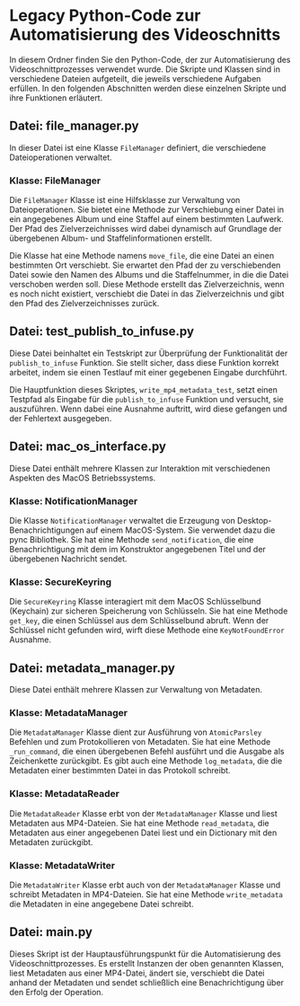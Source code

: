 # Legacy Python-Code zur Automatisierung des Videoschnitts

In diesem Ordner finden Sie den Python-Code, der zur Automatisierung des Videoschnittprozesses verwendet wurde. Die Skripte und Klassen sind in verschiedene Dateien aufgeteilt, die jeweils verschiedene Aufgaben erfüllen. In den folgenden Abschnitten werden diese einzelnen Skripte und ihre Funktionen erläutert.

## Datei: file_manager.py

In dieser Datei ist eine Klasse `FileManager` definiert, die verschiedene Dateioperationen verwaltet.

### Klasse: FileManager
Die `FileManager` Klasse ist eine Hilfsklasse zur Verwaltung von Dateioperationen. Sie bietet eine Methode zur Verschiebung einer Datei in ein angegebenes Album und eine Staffel auf einem bestimmten Laufwerk. Der Pfad des Zielverzeichnisses wird dabei dynamisch auf Grundlage der übergebenen Album- und Staffelinformationen erstellt.

Die Klasse hat eine Methode namens `move_file`, die eine Datei an einen bestimmten Ort verschiebt. Sie erwartet den Pfad der zu verschiebenden Datei sowie den Namen des Albums und die Staffelnummer, in die die Datei verschoben werden soll. Diese Methode erstellt das Zielverzeichnis, wenn es noch nicht existiert, verschiebt die Datei in das Zielverzeichnis und gibt den Pfad des Zielverzeichnisses zurück.

## Datei: test_publish_to_infuse.py

Diese Datei beinhaltet ein Testskript zur Überprüfung der Funktionalität der `publish_to_infuse` Funktion. Sie stellt sicher, dass diese Funktion korrekt arbeitet, indem sie einen Testlauf mit einer gegebenen Eingabe durchführt.

Die Hauptfunktion dieses Skriptes, `write_mp4_metadata_test`, setzt einen Testpfad als Eingabe für die `publish_to_infuse` Funktion und versucht, sie auszuführen. Wenn dabei eine Ausnahme auftritt, wird diese gefangen und der Fehlertext ausgegeben.

## Datei: mac_os_interface.py

Diese Datei enthält mehrere Klassen zur Interaktion mit verschiedenen Aspekten des MacOS Betriebssystems.

### Klasse: NotificationManager
Die Klasse `NotificationManager` verwaltet die Erzeugung von Desktop-Benachrichtigungen auf einem MacOS-System. Sie verwendet dazu die pync Bibliothek. Sie hat eine Methode `send_notification`, die eine Benachrichtigung mit dem im Konstruktor angegebenen Titel und der übergebenen Nachricht sendet.

### Klasse: SecureKeyring
Die `SecureKeyring` Klasse interagiert mit dem MacOS Schlüsselbund (Keychain) zur sicheren Speicherung von Schlüsseln. Sie hat eine Methode `get_key`, die einen Schlüssel aus dem Schlüsselbund abruft. Wenn der Schlüssel nicht gefunden wird, wirft diese Methode eine `KeyNotFoundError` Ausnahme.

## Datei: metadata_manager.py

Diese Datei enthält mehrere Klassen zur Verwaltung von Metadaten.

### Klasse: MetadataManager
Die `MetadataManager` Klasse dient zur Ausführung von `AtomicParsley` Befehlen und zum Protokollieren von Metadaten. Sie hat eine Methode `_run_command`, die einen übergebenen Befehl ausführt und die Ausgabe als Zeichenkette zurückgibt. Es gibt auch eine Methode `log_metadata`, die die Metadaten einer bestimmten Datei in das Protokoll schreibt.

### Klasse: MetadataReader
Die `MetadataReader` Klasse erbt von der `MetadataManager` Klasse und liest Metadaten aus MP4-Dateien. Sie hat eine Methode `read_metadata`, die Metadaten aus einer angegebenen Datei liest und ein Dictionary mit den Metadaten zurückgibt.

### Klasse: MetadataWriter
Die `MetadataWriter` Klasse erbt auch von der `MetadataManager` Klasse und schreibt Metadaten in MP4-Dateien. Sie hat eine Methode `write_metadata` die Metadaten in eine angegebene Datei schreibt.

## Datei: main.py

Dieses Skript ist der Hauptausführungspunkt für die Automatisierung des Videoschnittprozesses. Es erstellt Instanzen der oben genannten Klassen, liest Metadaten aus einer MP4-Datei, ändert sie, verschiebt die Datei anhand der Metadaten und sendet schließlich eine Benachrichtigung über den Erfolg der Operation.
